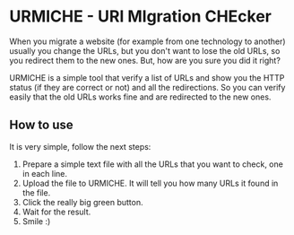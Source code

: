 # URMICHE - URl MIgration CHEcker

When you migrate a website (for example from one technology to another) usually you change the URLs, but you don't want to lose the old URLs, so you redirect them to the new ones. But, how are you sure you did it right?

URMICHE is a simple tool that verify a list of URLs and show you the HTTP status (if they are correct or not) and all the redirections. So you can verify easily that the old URLs works fine and are redirected to the new ones.


## How to use

It is very simple, follow the next steps:

1.  Prepare a simple text file with all the URLs that you want to check, one in each line.
2.  Upload the file to URMICHE. It will tell you how many URLs it found in the file.
3.  Click the really big green button.
4.  Wait for the result.
5.  Smile  :)

